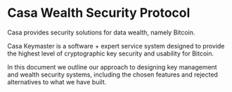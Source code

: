 # Casa Wealth Security Protocol
Casa provides security solutions for data wealth, namely Bitcoin.

Casa Keymaster is a software + expert service system designed to provide the highest level of cryptographic key security and usability for Bitcoin.

In this document we outline our approach to designing key management and wealth security systems, including the chosen features and rejected alternatives to what we have built.
